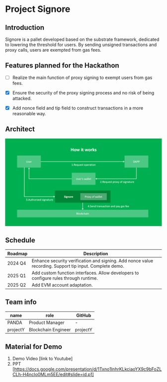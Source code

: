 # Project Signore
## Introduction

Signore is a pallet developed based on the substrate framework, dedicated to lowering the threshold for users. By sending unsigned transactions and proxy calls, users are exempted from gas fees.

## Features planned for the Hackathon

- [ ] Realize the main function of proxy signing to exempt users from gas fees.

- [x] Ensure the security of the proxy signing process and no risk of being attacked.

- [x] Add nonce field and tip field to construct transactions in a more reasonable way.

## Architect

![Alt text](image.png)

## Schedule

| Roadmap | Description |
| ----- | ----------- |
|    2024 Q4   | Enhance security verification and signing. Add nonce value recording. Support tip input. Complete demo. |
|    2025 Q1       | Add custom function interfaces. Allow developers to configure rules through runtime. |
|    2025 Q2  | Add EVM account adaptation. |

## Team info

| name         | role         | GitHub |
| ----------- | ----------- | -----------  |
| PANDA       | Product Manager | - |
| projectY         | Blockchain Engineer | projectY |

## Material for Demo
1. Demo Video [link to Youtube]
2. PPT [https://docs.google.com/presentation/d/1Txno1InhrKLkciaoYX9c9bFoZLCLh-H4ncIo0MLm5EE/edit#slide=id.p1]
